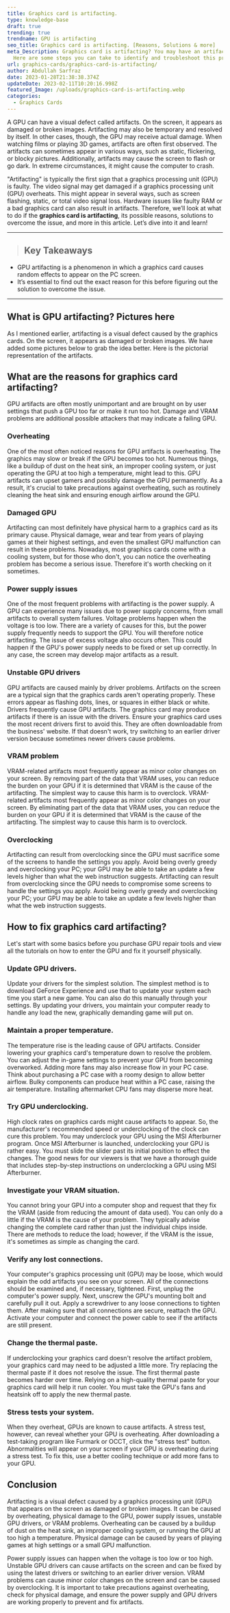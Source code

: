 ```yaml
---
title: Graphics card is artifacting.
type: knowledge-base
draft: true
trending: true
trendname: GPU is artifacting
seo_title: Graphics card is artifacting. [Reasons, Solutions & more]
meta_Description: Graphics card is artifacting? You may have an artifacting GPU.
  Here are some steps you can take to identify and troubleshoot this problem.
url: graphics-cards/graphics-card-is-artifacting/
author: Abdullah Sarfraz
date: 2023-01-28T21:38:38.374Z
updateDate: 2023-02-11T10:20:16.998Z
featured_Image: /uploads/graphics-card-is-artifacting.webp
categories:
  - Graphics Cards
---
```

A GPU can have a visual defect called artifacts. On the screen, it appears as damaged or broken images. Artifacting may also be temporary and resolved by itself. In other cases, though, the GPU may receive actual damage. When watching films or playing 3D games, artifacts are often first observed. The artifacts can sometimes appear in various ways, such as static, flickering, or blocky pictures. Additionally, artifacts may cause the screen to flash or go dark. In extreme circumstances, it might cause the computer to crash. 

"Artifacting" is typically the first sign that a graphics processing unit (GPU) is faulty. The video signal may get damaged if a graphics processing unit (GPU) overheats. This might appear in several ways, such as screen flashing, static, or total video signal loss. Hardware issues like faulty RAM or a bad graphics card can also result in artifacts. Therefore, we’ll look at what to do if the **graphics card is artifacting**, its possible reasons, solutions to overcome the issue, and more in this article. Let’s dive into it and learn!

- - -

> ## Key Takeaways

* GPU artifacting is a phenomenon in which a graphics card causes random effects to appear on the PC screen. 
* It’s essential to find out the exact reason for this before figuring out the solution to overcome the issue.

- - -

## What is GPU artifacting? Pictures here

As I mentioned earlier, artifacting is a visual defect caused by the graphics cards. On the screen, it appears as damaged or broken images. We have added some pictures below to grab the idea better. Here is the pictorial representation of the artifacts.

## What are the reasons for graphics card artifacting?

GPU artifacts are often mostly unimportant and are brought on by user settings that push a GPU too far or make it run too hot. Damage and VRAM problems are additional possible attackers that may indicate a failing GPU.

### Overheating

One of the most often noticed reasons for GPU artifacts is overheating. The graphics may slow or break if the GPU becomes too hot. Numerous things, like a buildup of dust on the heat sink, an improper cooling system, or just operating the GPU at too high a temperature, might lead to this. GPU artifacts can upset gamers and possibly damage the GPU permanently. As a result, it's crucial to take precautions against overheating, such as routinely cleaning the heat sink and ensuring enough airflow around the GPU.

### Damaged GPU

Artifacting can most definitely have physical harm to a graphics card as its primary cause. Physical damage, wear and tear from years of playing games at their highest settings, and even the smallest GPU malfunction can result in these problems. Nowadays, most graphics cards come with a cooling system, but for those who don't, you can notice the overheating problem has become a serious issue. Therefore it's worth checking on it sometimes.

### Power supply issues

One of the most frequent problems with artifacting is the power supply. A GPU can experience many issues due to power supply concerns, from small artifacts to overall system failures. Voltage problems happen when the voltage is too low. There are a variety of causes for this, but the power supply frequently needs to support the GPU. You will therefore notice artifacting. The issue of excess voltage also occurs often. This could happen if the GPU's power supply needs to be fixed or set up correctly. In any case, the screen may develop major artifacts as a result.

### Unstable GPU drivers

GPU artifacts are caused mainly by driver problems. Artifacts on the screen are a typical sign that the graphics cards aren't operating properly. These errors appear as flashing dots, lines, or squares in either black or white. Drivers frequently cause GPU artifacts. The graphics card may produce artifacts if there is an issue with the drivers. Ensure your graphics card uses the most recent drivers first to avoid this. They are often downloadable from the business' website. If that doesn't work, try switching to an earlier driver version because sometimes newer drivers cause problems.

### VRAM problem

VRAM-related artifacts most frequently appear as minor color changes on your screen. By removing part of the data that VRAM uses, you can reduce the burden on your GPU if it is determined that VRAM is the cause of the artifacting. The simplest way to cause this harm is to overclock. VRAM-related artifacts most frequently appear as minor color changes on your screen. By eliminating part of the data that VRAM uses, you can reduce the burden on your GPU if it is determined that VRAM is the cause of the artifacting. The simplest way to cause this harm is to overclock.

### Overclocking

Artifacting can result from overclocking since the GPU must sacrifice some of the screens to handle the settings you apply. Avoid being overly greedy and overclocking your PC; your GPU may be able to take an update a few levels higher than what the web instruction suggests. Artifacting can result from overclocking since the GPU needs to compromise some screens to handle the settings you apply. Avoid being overly greedy and overclocking your PC; your GPU may be able to take an update a few levels higher than what the web instruction suggests.

## How to fix graphics card artifacting?

Let's start with some basics before you purchase GPU repair tools and view all the tutorials on how to enter the GPU and fix it yourself physically.

### Update GPU drivers.

Update your drivers for the simplest solution. The simplest method is to download GeForce Experience and use that to update your system each time you start a new game. You can also do this manually through your settings. By updating your drivers, you maintain your computer ready to handle any load the new, graphically demanding game will put on.

### Maintain a proper temperature.

The temperature rise is the leading cause of GPU artifacts. Consider lowering your graphics card's temperature down to resolve the problem. You can adjust the in-game settings to prevent your GPU from becoming overworked. Adding more fans may also increase flow in your PC case. Think about purchasing a PC case with a roomy design to allow better airflow. Bulky components can produce heat within a PC case, raising the air temperature. Installing aftermarket CPU fans may disperse more heat.

### Try GPU underclocking.

High clock rates on graphics cards might cause artifacts to appear. So, the manufacturer's recommended speed or underclocking of the clock can cure this problem. You may underclock your GPU using the MSI Afterburner program. Once MSI Afterburner is launched, underclocking your GPU is rather easy. You must slide the slider past its initial position to effect the changes. The good news for our viewers is that we have a thorough guide that includes step-by-step instructions on underclocking a GPU using MSI Afterburner.

### Investigate your VRAM situation.

You cannot bring your GPU into a computer shop and request that they fix the VRAM (aside from reducing the amount of data used). You can only do a little if the VRAM is the cause of your problem. They typically advise changing the complete card rather than just the individual chips inside. There are methods to reduce the load; however, if the VRAM is the issue, it's sometimes as simple as changing the card.

### Verify any lost connections.

Your computer's graphics processing unit (GPU) may be loose, which would explain the odd artifacts you see on your screen. All of the connections should be examined and, if necessary, tightened. First, unplug the computer's power supply. Next, unscrew the GPU's mounting bolt and carefully pull it out. Apply a screwdriver to any loose connections to tighten them. After making sure that all connections are secure, reattach the GPU. Activate your computer and connect the power cable to see if the artifacts are still present.

### Change the thermal paste.

If underclocking your graphics card doesn't resolve the artifact problem, your graphics card may need to be adjusted a little more. Try replacing the thermal paste if it does not resolve the issue. The first thermal paste becomes harder over time. Relying on a high-quality thermal paste for your graphics card will help it run cooler. You must take the GPU's fans and heatsink off to apply the new thermal paste.

### Stress tests your system.

When they overheat, GPUs are known to cause artifacts. A stress test, however, can reveal whether your GPU is overheating. After downloading a test-taking program like Furmark or OCCT, click the "stress test" button. Abnormalities will appear on your screen if your GPU is overheating during a stress test. To fix this, use a better cooling technique or add more fans to your GPU.

## Conclusion

Artifacting is a visual defect caused by a graphics processing unit (GPU) that appears on the screen as damaged or broken images. It can be caused by overheating, physical damage to the GPU, power supply issues, unstable GPU drivers, or VRAM problems. Overheating can be caused by a buildup of dust on the heat sink, an improper cooling system, or running the GPU at too high a temperature. Physical damage can be caused by years of playing games at high settings or a small GPU malfunction.

Power supply issues can happen when the voltage is too low or too high. Unstable GPU drivers can cause artifacts on the screen and can be fixed by using the latest drivers or switching to an earlier driver version. VRAM problems can cause minor color changes on the screen and can be caused by overclocking. It is important to take precautions against overheating, check for physical damage, and ensure the power supply and GPU drivers are working properly to prevent and fix artifacts.